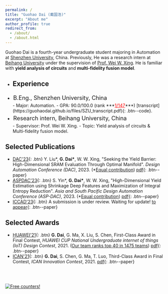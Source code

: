 ```yaml
---
permalink: /
title: "Guohao Dai (戴国浩)"
excerpt: "About me"
author_profile: true
redirect_from: 
  - /about/
  - /about.html
---
```


Guohao Dai is a fourth-year undergraduate student majoring in Automation at [Shenzhen University](https://en.szu.edu.cn/), China. Previously, He was a research intern at [Beihang University](https://ev.buaa.edu.cn/)  under the supervision of [Prof. Wei W. Xing](https://wayxing.github.io/). He is familiar with **yield analysis of circuits** and **multi-fidelity fusion model**.



- ## Experience

- <div style="font-size:18px; line-height:1.5; margin:0; padding:0.1em;">
      <span>B.Eng., Shenzhen University, China</span>
      <span style="float:right" class="time">Sept. 2019 - Jun. 2023</span>
  </div>
  <style>
  @media screen and (max-width: 1280px) {
    .time {
  	float:right;
      display: none;
    }
  }
  </style>
  - Major: Automation.
  - GPA: 90.0/100.0 (rank ***<span style="color:#FF0000"><u>1/147</u></span>***)  [transcript](https://guohaodai.github.io/files/SZU_transcript.pdf){: .btn--code}. 

- <div style="font-size:18px; line-height:1.5; margin:0; padding:0.1em;">
      <span>
          Research intern, Beihang University, China
      </span>
      <span style="float:right" class="time">
          Oct. 2021 - Mar. 2023
      </span>
  </div>
  <style>
  @media screen and (max-width: 1295px) {
    .time {
  	float:right;
      display: none;
    }
  }
  </style>
  - Supervisor: Prof. Wei W. Xing.
  - Topic: Yield analysis of circuits & Multi-fidelity fusion model.



## Selected Publications

* [DAC'23](https://dac.com/){: .btn} Y. Liu\*, **G. Dai\***, W. W. Xing, "Seeking the Yield Barrier: High-Dimensional SRAM Evaluation Through Optimal Manifold". *Design Automation Conference (DAC)*, 2023. (*<u>Equal contribution</u>) [pdf](https://guohaodai.github.io/files/My_DAC23.pdf){: .btn--paper} 
* [ASPDAC'23](https://www.aspdac.com/aspdac2024/){: .btn} S. Yin\*, **G. Dai\***, W. W. Xing, "High-Dimensional Yield Estimation using Shrinkage Deep Features and Maximization of Integral Entropy Reduction". *Asia and South Pacific Design Automation Conference (ASP-DAC)*, 2023.  (*<u>Equal contribution</u>) [pdf](https://guohaodai.github.io/files/My_ASPDAC23.pdf){: .btn--paper}
* [ICCAD'23](https://iccad.com/){: .btn} A submission is under review. Waiting for update! [to appear](){: .btn--paper} 



## Selected Awards

* [HUAWEI'21](http://iot.sjtu.edu.cn/show.aspx?info_lb=36&info_id=2850&flag=2){: .btn} **G. Dai**, G. Ma, X. Liu, S. Chen, First-Class Award in Final Contest, *HUAWEI CUP National Undergraduate internet of things (IoT) Design Contest*, 2021. (<u>Our team ranks top 40 in 1475 teams</u>) [pdf](https://guohaodai.github.io/files/awd_HW_final_21.pdf){: .btn--paper} 
* [ICAN'21](http://www.g-ican.com/home/index){: .btn} **G. Dai**, S. Chen, G. Ma, T. Luo, Third-Class Award in Final Contest, *ICAN Innovation Contest*, 2021. [pdf](https://guohaodai.github.io/files/awd_ICAN_final_21.pdf){: .btn--paper}

<br/>

<br/>

<a href="http://s11.flagcounter.com/more/QOb"><img src="https://s11.flagcounter.com/map/QOb/size_l/txt_828282/border_FFFFFF/pageviews_1/viewers_Visitors+are+from/flags_0/" alt="Free counters!" border="0"></a>



